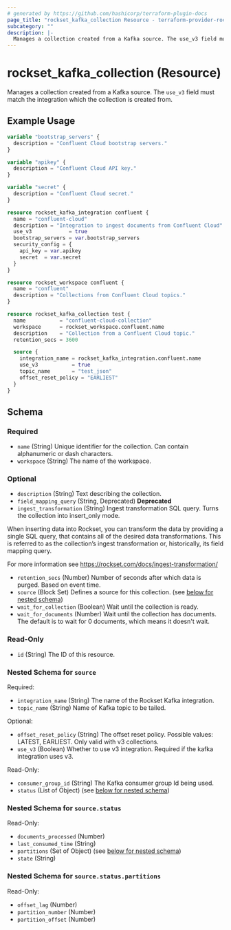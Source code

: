 ```yaml
---
# generated by https://github.com/hashicorp/terraform-plugin-docs
page_title: "rockset_kafka_collection Resource - terraform-provider-rockset"
subcategory: ""
description: |-
  Manages a collection created from a Kafka source. The use_v3 field must match the integration which the collection is created from.
---
```


# rockset_kafka_collection (Resource)

Manages a collection created from a Kafka source. The `use_v3` field must match the integration which the collection is created from.

## Example Usage

```terraform
variable "bootstrap_servers" {
  description = "Confluent Cloud bootstrap servers."
}

variable "apikey" {
  description = "Confluent Cloud API key."
}

variable "secret" {
  description = "Confluent Cloud secret."
}

resource rockset_kafka_integration confluent {
  name = "confluent-cloud"
  description = "Integration to ingest documents from Confluent Cloud"
  use_v3            = true
  bootstrap_servers = var.bootstrap_servers
  security_config = {
    api_key = var.apikey
    secret  = var.secret
  }
}

resource rockset_workspace confluent {
  name = "confluent"
  description = "Collections from Confluent Cloud topics."
}

resource rockset_kafka_collection test {
  name           = "confluent-cloud-collection"
  workspace      = rockset_workspace.confluent.name
  description    = "Collection from a Confluent Cloud topic."
  retention_secs = 3600

  source {
    integration_name = rockset_kafka_integration.confluent.name
    use_v3           = true
    topic_name       = "test_json"
    offset_reset_policy = "EARLIEST"
  }
}
```

<!-- schema generated by tfplugindocs -->
## Schema

### Required

- `name` (String) Unique identifier for the collection. Can contain alphanumeric or dash characters.
- `workspace` (String) The name of the workspace.

### Optional

- `description` (String) Text describing the collection.
- `field_mapping_query` (String, Deprecated) **Deprecated**
- `ingest_transformation` (String) Ingest transformation SQL query. Turns the collection into insert_only mode.

When inserting data into Rockset, you can transform the data by providing a single SQL query, 
that contains all of the desired data transformations. 
This is referred to as the collection’s ingest transformation or, historically, its field mapping query.

For more information see https://rockset.com/docs/ingest-transformation/
- `retention_secs` (Number) Number of seconds after which data is purged. Based on event time.
- `source` (Block Set) Defines a source for this collection. (see [below for nested schema](#nestedblock--source))
- `wait_for_collection` (Boolean) Wait until the collection is ready.
- `wait_for_documents` (Number) Wait until the collection has documents. The default is to wait for 0 documents, which means it doesn't wait.

### Read-Only

- `id` (String) The ID of this resource.

<a id="nestedblock--source"></a>
### Nested Schema for `source`

Required:

- `integration_name` (String) The name of the Rockset Kafka integration.
- `topic_name` (String) Name of Kafka topic to be tailed.

Optional:

- `offset_reset_policy` (String) The offset reset policy. Possible values: LATEST, EARLIEST. Only valid with v3 collections.
- `use_v3` (Boolean) Whether to use v3 integration. Required if the kafka integration uses v3.

Read-Only:

- `consumer_group_id` (String) The Kafka consumer group Id being used.
- `status` (List of Object) (see [below for nested schema](#nestedatt--source--status))

<a id="nestedatt--source--status"></a>
### Nested Schema for `source.status`

Read-Only:

- `documents_processed` (Number)
- `last_consumed_time` (String)
- `partitions` (Set of Object) (see [below for nested schema](#nestedobjatt--source--status--partitions))
- `state` (String)

<a id="nestedobjatt--source--status--partitions"></a>
### Nested Schema for `source.status.partitions`

Read-Only:

- `offset_lag` (Number)
- `partition_number` (Number)
- `partition_offset` (Number)


